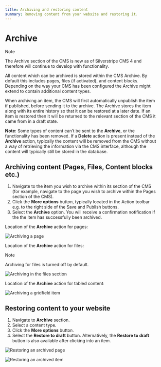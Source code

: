 ```yaml
---
title: Archiving and restoring content
summary: Removing content from your website and restoring it.
---
```


# Archive

> [!NOTE]
> The Archive section of the CMS is new as of Silverstripe CMS 4 and therefore will continue to develop with functionality.

All content which can be archived is stored within the CMS Archive. By default this includes pages, files (if activated), and content blocks. Depending on the way your CMS has been configured the Archive might extend to contain additional content types.

When archiving an item, the CMS will first automatically unpublish the item if published, before sending it to the archive. The Archive stores the item along with its entire history so that it can be restored at a later date. If an item is restored then it will be returned to the relevant section of the CMS it came from in a draft state.

**Note:** Some types of content can’t be sent to the **Archive**, or the functionality has been removed. If a **Delete** action is present instead of the **Archive** action, typically the content will be removed from the CMS without a way of retrieving the information via the CMS interface, although the content will typically still be stored in the database.

## Archiving content (Pages, Files, Content blocks etc.)

1. Navigate to the item you wish to archive within its section of the CMS (for example, navigate to the page you wish to archive within the Pages section of the CMS).
2. Click the **More options** button, typically located in the Action toolbar e.g. to the right side of the Save and Publish buttons.
3. Select the **Archive** option. You will receive a confirmation notification if the the item has successfully been archived.

Location of the **Archive** action for pages:

![Archiving a page](../_images/archive-page.png)

Location of the **Archive** action for files:

> [!NOTE]
> Archiving for files is turned off by default.

![Archiving in the files section](../_images/archive-file.png)

Location of the **Archive** action for tabled content:

![Archiving a gridfield item](../_images/gridfield-archive.png)

## Restoring content to your website

1. Navigate to **Archive** section.
2. Select a content type.
3. Click the **More options** button.
4. Select the **Restore to draft** button. Alternatively, the **Restore to draft** button is also available after clicking into an item.

![Restoring an archived page](../_images/archive-restore.png)

![Restoring an archived item](../_images/restore-page.png)
